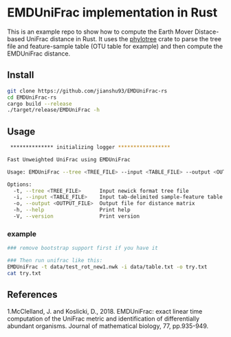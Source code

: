 # EMDUniFrac implementation in Rust

This is an example repo to show how to compute the Earth Mover Distace-based UniFrac distance in Rust. 
It uses the [phylotree](https://github.com/lucblassel/phylotree-rs) crate to parse the tree file and feature-sample table (OTU table for example) and then compute the EMDUniFrac distance.

## Install
```bash
git clone https://github.com/jianshu93/EMDUniFrac-rs
cd EMDUniFrac-rs
cargo build --release
./target/release/EMDUniFrac -h
```

## Usage 
```bash
 ************** initializing logger *****************

Fast Unweighted UniFrac using EMDUniFrac

Usage: EMDUniFrac --tree <TREE_FILE> --input <TABLE_FILE> --output <OUTPUT_FILE>

Options:
  -t, --tree <TREE_FILE>      Input newick format tree file
  -i, --input <TABLE_FILE>    Input tab-delimited sample-feature table
  -o, --output <OUTPUT_FILE>  Output file for distance matrix
  -h, --help                  Print help
  -V, --version               Print version
```

### example
```bash
### remove bootstrap support first if you have it

### Then run unifrac like this:
EMDUniFrac -t data/test_rot_new1.nwk -i data/table.txt -o try.txt
cat try.txt
```

## References
1.McClelland, J. and Koslicki, D., 2018. EMDUniFrac: exact linear time computation of the UniFrac metric and identification of differentially abundant organisms. Journal of mathematical biology, 77, pp.935-949.
